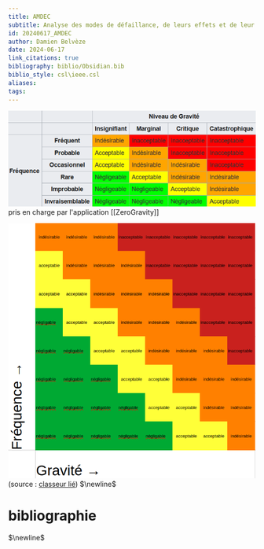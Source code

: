 ```yaml
---
title: AMDEC
subtitle: Analyse des modes de défaillance, de leurs effets et de leur criticité
id: 20240617_AMDEC
author: Damien Belvèze
date: 2024-06-17
link_citations: true
bibliography: biblio/Obsidian.bib
biblio_style: csl\ieee.csl
aliases: 
tags:
---
```

![](images/AMDEC.png)
pris en charge par l'application [[ZeroGravity]]

![](images/AMDE.png)
(source : [classeur lié](AMDE.odt))
$\newline$
# bibliographie
$\newline$






